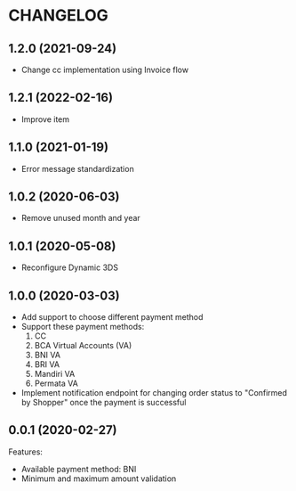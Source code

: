 # CHANGELOG
## 1.2.0 (2021-09-24)
- Change cc implementation using Invoice flow

## 1.2.1 (2022-02-16)
- Improve item

## 1.1.0 (2021-01-19)
- Error message standardization

## 1.0.2 (2020-06-03)
- Remove unused month and year

## 1.0.1 (2020-05-08)
- Reconfigure Dynamic 3DS

## 1.0.0 (2020-03-03)
- Add support to choose different payment method
- Support these payment methods:
  1. CC
  2. BCA Virtual Accounts (VA)
  3. BNI VA
  4. BRI VA
  5. Mandiri VA
  6. Permata VA
- Implement notification endpoint for changing order status to "Confirmed by Shopper" once the payment is successful

## 0.0.1 (2020-02-27)

Features:
- Available payment method: BNI
- Minimum and maximum amount validation
